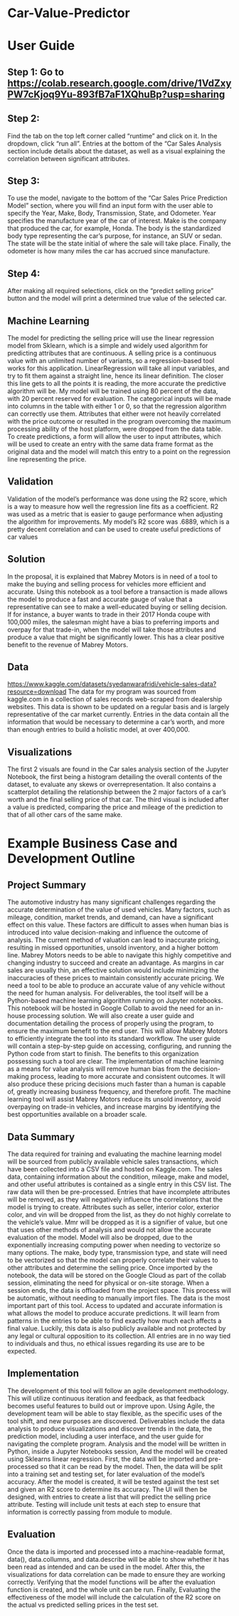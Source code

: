 # Car-Value-Predictor
# User Guide
## Step 1: Go to https://colab.research.google.com/drive/1VdZxyPW7cKjoq9Yu-893fB7aF1XQhuBp?usp=sharing

## Step 2: 
Find the tab on the top left corner called “runtime” and click on it. In the dropdown, click “run all”.
	Entries at the bottom of the “Car Sales Analysis section include details about the dataset, as well as a visual explaining the correlation between significant attributes.

## Step 3:
To use the model, navigate to the bottom of the “Car Sales Price Prediction Model” section, where you will find an input form with the user able to specify the Year, Make, Body, Transmission, State, and Odometer. Year specifies the manufacture year of the car of interest. Make is the company that produced the car, for example, Honda. The body is the standardized body type representing the car’s purpose, for instance, an SUV or sedan. The state will be the state initial of where the sale will take place. Finally, the odometer is how many miles the car has accrued since manufacture. 



## Step 4:
After making all required selections, click on the “predict selling price” button and the model will print a determined true value of the selected car.

## Machine Learning
The model for predicting the selling price will use the linear regression model from Sklearn, which is a simple and widely used algorithm for predicting attributes that are continuous. A selling price is a continuous value with an unlimited number of variants, so a regression-based tool works for this application. LinearRegression will take all input variables, and try to fit them against a straight line, hence its linear definition. The closer this line gets to all the points it is reading, the more accurate the predictive algorithm will be. 
	My model will be trained using 80 percent of the data, with 20 percent reserved for evaluation. The categorical inputs will be made into columns in the table with either 1 or 0, so that the regression algorithm can correctly use them. Attributes that either were not heavily correlated with the price outcome or resulted in the program overcoming the maximum processing ability of the host platform, were dropped from the data table. To create predictions, a form will allow the user to input attributes, which will be used to create an entry with the same data frame format as the original data and the model will match this entry to a point on the regression line representing the price. 

## Validation
Validation of the model’s performance was done using the R2 score, which is a way to measure how well the regression line fits as a coefficient. R2 was used as a metric that is easier to gauge performance when adjusting the algorithm for improvements. My model’s R2 score was .6889, which is a pretty decent correlation and can be used to create useful predictions of car values

## Solution
In the proposal, it is explained that Mabrey Motors is in need of a tool to make the buying and selling process for vehicles more efficient and accurate. Using this notebook as a tool before a transaction is made allows the model to produce a fast and accurate gauge of value that a representative can see to make a well-educated buying or selling decision. If for instance, a buyer wants to trade in their 2017 Honda coupe with 100,000 miles, the salesman might have a bias to preferring imports and overpay for that trade-in, when the model will take those attributes and produce a value that might be significantly lower. This has a clear positive benefit to the revenue of Mabrey Motors. 

## Data
https://www.kaggle.com/datasets/syedanwarafridi/vehicle-sales-data?resource=download
The data for my program was sourced from kaggle.com in a collection of sales records web-scraped from dealership websites. This data is shown to be updated on a regular basis and is largely representative of the car market currently. Entries in the data contain all the information that would be necessary to determine a car’s worth, and more than enough entries to build a holistic model, at over 400,000.

## Visualizations
The first 2 visuals are found in the Car sales analysis section of the Jupyter Notebook, the first being a histogram detailing the overall contents of the dataset, to evaluate any skews or overrepresentation. It also contains a scatterplot detailing the relationship between the 2 major factors of a car’s worth and the final selling price of that car. The third visual is included after a value is predicted, comparing the price and mileage of the prediction to that of all other cars of the same make. 

# Example Business Case and Development Outline

## Project Summary
The automotive industry has many significant challenges regarding the accurate determination of the value of used vehicles. Many factors, such as mileage, condition, market trends, and demand, can have a significant effect on this value. These factors are difficult to asses when human bias is introduced into value decision-making and influence the outcome of analysis. The current method of valuation can lead to inaccurate pricing, resulting in missed opportunities, unsold inventory, and a higher bottom line. Mabrey Motors needs to be able to navigate this highly competitive and changing industry to succeed and create an advantage. As margins in car sales are usually thin, an effective solution would include minimizing the inaccuracies of these prices to maintain consistently accurate pricing. We need a tool to be able to produce an accurate value of any vehicle without the need for human analysis. 
	For deliverables, the tool itself will be a Python-based machine learning algorithm running on Jupyter notebooks. This notebook will be hosted in Google Collab to avoid the need for an in-house processing solution. We will also create a user guide and documentation detailing the process of properly using the program, to ensure the maximum benefit to the end user. This will allow Mabrey Motors to efficiently integrate the tool into its standard workflow. The user guide will contain a step-by-step guide on accessing, configuring, and running the Python code from start to finish. 
	The benefits to this organization possessing such a tool are clear. The implementation of machine learning as a means for value analysis will remove human bias from the decision-making process, leading to more accurate and consistent outcomes. It will also produce these pricing decisions much faster than a human is capable of, greatly increasing business frequency, and therefore profit. The machine learning tool will assist Mabrey Motors reduce its unsold inventory, avoid overpaying on trade-in vehicles, and increase margins by identifying the best opportunities available on a broader scale. 
## Data Summary
The data required for training and evaluating the machine learning model will be sourced from publicly available vehicle sales transactions, which have been collected into a CSV file and hosted on Kaggle.com. The sales data, containing information about the condition, mileage, make and model, and other useful attributes is contained as a single entry in this CSV list. 
	The raw data will then be pre-processed. Entries that have incomplete attributes will be removed, as they will negatively influence the correlations that the model is trying to create. Attributes such as seller, interior color, exterior color, and vin will be dropped from the list, as they do not highly correlate to the vehicle’s value. Mmr will be dropped as it is a signifier of value, but one that uses other methods of analysis and would not allow the accurate evaluation of the model. Model will also be dropped, due to the exponentially increasing computing power when needing to vectorize so many options. The make, body type, transmission type, and state will need to be vectorized so that the model can properly correlate their values to other attributes and determine the selling price. 
	Once imported by the notebook, the data will be stored on the Google Cloud as part of the collab session, eliminating the need for physical or on-site storage. When a session ends, the data is offloaded from the project space. This process will be automatic, without needing to manually import files. 
	The data is the most important part of this tool. Access to updated and accurate information is what allows the model to produce accurate predictions. It will learn from patterns in the entries to be able to find exactly how much each affects a final value. Luckily, this data is also publicly available and not protected by any legal or cultural opposition to its collection. All entries are in no way tied to individuals and thus, no ethical issues regarding its use are to be expected. 
## Implementation
The development of this tool will follow an agile development methodology. This will utilize continuous iteration and feedback, as that feedback becomes useful features to build out or improve upon. Using Agile, the development team will be able to stay flexible, as the specific uses of the tool shift, and new purposes are discovered. Deliverables include the data analysis to produce visualizations and discover trends in the data, the prediction model, including a user interface, and the user guide for navigating the complete program. Analysis and the model will be written in Python, inside a Jupyter Notebooks session, And the model will be created using Sklearns linear regression. First, the data will be imported and pre-processed so that it can be read by the model. Then, the data will be split into a training set and testing set, for later evaluation of the model’s accuracy. After the model is created, it will be tested against the test set and given an R2 score to determine its accuracy. The UI will then be designed, with entries to create a list that will predict the selling price attribute. Testing will include unit tests at each step to ensure that information is correctly passing from module to module. 
## Evaluation
Once the data is imported and processed into a machine-readable format, data(), data.collumns, and data.describe will be able to show whether it has been read as intended and can be used in the model. After this, the visualizations for data correlation can be made to ensure they are working correctly. Verifying that the model functions will be after the evaluation function is created, and the whole unit can be run. Finally, Evaluating the effectiveness of the model will include the calculation of the R2 score on the actual vs predicted selling prices in the test set. 





